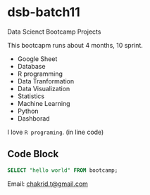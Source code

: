 # dsb-batch11
Data Scienct Bootcamp Projects

This bootcapm runs about 4 months, 10 sprint.

- Google Sheet
- Database
- R programming
- Data Tranformation
- Data Visualization
- Statistics
- Machine Learning
- Python
- Dashborad

I love `R programing`. (in line code)

## Code Block
``` sql
SELECT "hello world" FROM bootcamp;
```

Email: chakrid.t@gmail.com
